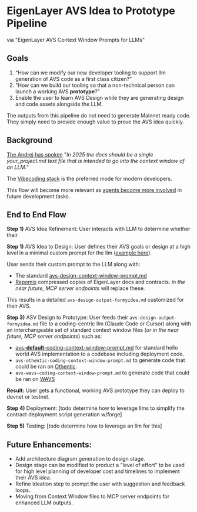 # EigenLayer AVS Idea to Prototype Pipeline
via "EigenLayer AVS Context Window Prompts for LLMs"  


## Goals

1) “How can we modify our new developer tooling to support llm generation of AVS code as a first class citizen?”   
2) "How can we build our tooling so that a non-technical person can launch a working AVS **prototype**?"
3) Enable the user to learn AVS Design while they are generating design and code assets alongside the LLM.

The outputs from this pipeline do not need to generate Mainnet ready code. They simply need to provide enough value to prove the AVS idea quickly.

## Background
  
[The Andrej has spoken](https://x.com/karpathy/status/1899876370492383450)  "*In 2025 the docs should be a single your_project.md text file that is intended to go into the context window of an LLM.*"

The [Vibecoding stack](https://x.com/DennisonBertram/status/1899641887922725223) is the preferred mode for modern developers.
  
This flow will become more relevant as [agents become more involved](https://x.com/weswfloyd/status/1899814487038853453) in future development tasks.  



## End to End Flow

**Step 1)** AVS Idea Refinement:
User interacts with LLM to determine whether their 

**Step 1)** AVS Idea to Design: 
User defines their AVS goals or design at a high level in a minimal custom prompt for the llm ([example here](examples/avs-design-prompt-figs.md)).

User sends their custom prompt to the LLM along with:
- The standard [avs-design-context-window-prompt.md](./avs-design-context-window-prompt.md)
- [Repomix](https://repomix.com/) compressed copies of EigenLayer docs and contracts. _in the near future, MCP server endpoints_ will replace these.   

This results in a detailed `avs-design-output-formyidea.md` customized for their AVS.


**Step 3)** ASV Design to Prototype:
User feeds their `avs-design-output-formyidea.md` file to a coding-centric llm (Claude Code or Cursor) along with an interchangeable set of standard context window files (_or in the near future, MCP server endpoints_) such as:
- [avs-**default**-coding-context-window-prompt.md](./avs-coding-context-window-prompt.md) for standard hello world AVS implementation to a codebase including deployment code.
- `avs-othentic-coding-context-window-prompt.md` to generate code that could be ran on [Othentic](https://docs.othentic.xyz/main).
- `avs-wavs-coding-context-window-prompt.md` to generate code that could be ran on [WAVS](https://www.wavs.xyz/)

**Result:** User gets a functional, working AVS prototype they can deploy to devnet or testnet.

**Step 4)** Deployment:
[todo determine how to leverage llms to simplify the contract deployment script generation w/forge]

**Step 5)** Testing:
[todo determine how to leverage an llm for this]


## Future Enhancements:
- Add architecture diagram generation to design stage.
- Design stage can be modified to product a "level of effort" to be used for high level planning of developer cost and timelines to implement their AVS idea.
- Refine Ideation step to prompt the user with suggestion and feedback loops.
- Moving from Context Window files to MCP server endpoints for enhanced LLM outputs.

